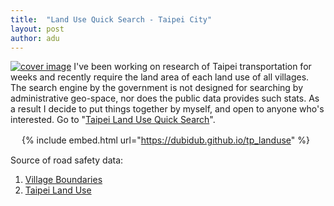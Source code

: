 ```yaml
---
title:  "Land Use Quick Search - Taipei City"
layout: post
author: adu
---
```


[![cover image](/tp_landuse/cover.png)](https://dubidub.github.io/tp_landuse)
I've been working on research of Taipei transportation for weeks and recently require the land area of each land use of all villages. The search engine by the government is not designed for searching by administrative geo-space, nor does the public data provides such stats. As a result I decide to put things together by myself, and open to anyone who's interested. Go to "[Taipei Land Use Quick Search](https://dubidub.github.io/tp_landuse)". 

　
{% include embed.html url="https://dubidub.github.io/tp_landuse" %}

Source of road safety data:
1. [Village Boundaries](https://data.gov.tw/dataset/7440)
2. [Taipei Land Use](https://data.taipei/#/dataset/detail?id=a4da6624-d896-4d54-9651-3d4bbd839942)
